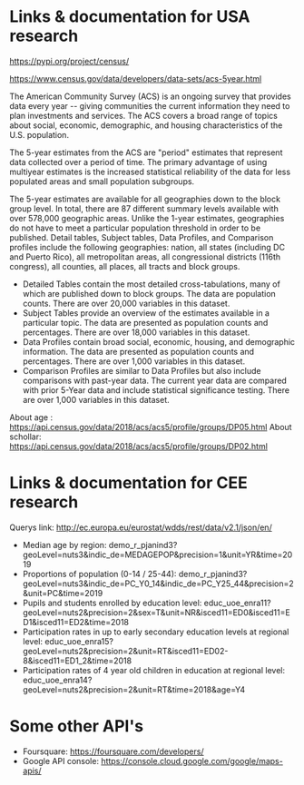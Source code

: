 # Links & documentation for USA research

https://pypi.org/project/census/

https://www.census.gov/data/developers/data-sets/acs-5year.html

The American Community Survey (ACS) is an ongoing survey that provides data every year -- giving communities the current information they need to plan investments and services. The ACS covers a broad range of topics about social, economic, demographic, and housing characteristics of the U.S. population.

The 5-year estimates from the ACS are "period" estimates that represent data collected over a period of time. The primary advantage of using multiyear estimates is the increased statistical reliability of the data for less populated areas and small population subgroups.

The 5-year estimates are available for all geographies down to the block group level.  In total, there are 87 different summary levels available with over 578,000 geographic areas.  Unlike the 1-year estimates, geographies do not have to meet a particular population threshold in order to be published.  Detail tables, Subject tables, Data Profiles, and Comparison profiles include the following geographies: nation, all states (including DC and Puerto Rico), all metropolitan areas, all congressional districts (116th congress), all counties, all places, all tracts and block groups.

 - Detailed Tables contain the most detailed cross-tabulations, many of which are published down to block groups. The data are population counts. There are over 20,000 variables in this dataset.
 - Subject Tables provide an overview of the estimates available in a particular topic.  The data are presented as population counts and percentages.  There are over 18,000 variables in this dataset. 
 - Data Profiles contain broad social, economic, housing, and demographic information. The data are presented as population counts and percentages. There are over 1,000 variables in this dataset.
 - Comparison Profiles are similar to Data Profiles but also include comparisons with past-year data.  The   current year data are compared with prior 5-Year data and include statistical significance testing.  There are over 1,000 variables in this dataset.

About age : https://api.census.gov/data/2018/acs/acs5/profile/groups/DP05.html
About schollar: https://api.census.gov/data/2018/acs/acs5/profile/groups/DP02.html

# Links & documentation for CEE research

Querys link: http://ec.europa.eu/eurostat/wdds/rest/data/v2.1/json/en/

 - Median age by region: demo_r_pjanind3?geoLevel=nuts3&indic_de=MEDAGEPOP&precision=1&unit=YR&time=2019
 - Proportions of population (0-14 / 25-44): demo_r_pjanind3?geoLevel=nuts3&indic_de=PC_Y0_14&indic_de=PC_Y25_44&precision=2&unit=PC&time=2019
 - Pupils and students enrolled by education level: educ_uoe_enra11?geoLevel=nuts2&precision=2&sex=T&unit=NR&isced11=ED0&isced11=ED1&isced11=ED2&time=2018
 - Participation rates in up to early secondary education levels at regional level: educ_uoe_enra15?geoLevel=nuts2&precision=2&unit=RT&isced11=ED02-8&isced11=ED1_2&time=2018
 - Participation rates of 4 year old children in education at regional level: educ_uoe_enra14?geoLevel=nuts2&precision=2&unit=RT&time=2018&age=Y4

# Some other API's

 - Foursquare: https://foursquare.com/developers/
 - Google API console: https://console.cloud.google.com/google/maps-apis/
 